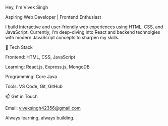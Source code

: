 Hey, I'm Vivek Singh 

Aspiring Web Developer | Frontend Enthusiast

I build interactive and user-friendly web experiences using HTML, CSS, and JavaScript. Currently, I'm deep-diving into React and backend technolgies with modern JavaScript concepts to sharpen my skills.

🔧 Tech Stack

Frontend: HTML, CSS, JavaScript

Learning: React.js, Express.js, MongoDB

Programming: Core Java

Tools: VS Code, Git, GitHub

📫 Get in Touch

Email: viveksingh42356@gmail.com

Always learning, always building.
